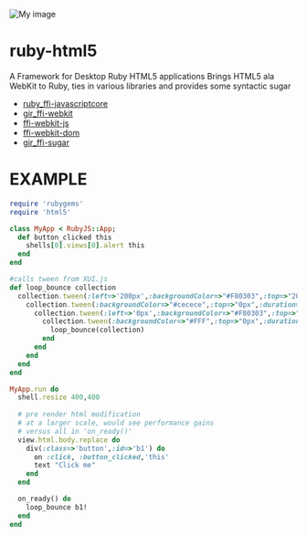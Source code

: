 ![My image](http://i1263.photobucket.com/albums/ii631/ppibburr/base_zpsa1065627.png)

ruby-html5
==========
A Framework for Desktop Ruby HTML5 applications
Brings HTML5  ala WebKit to Ruby, ties in various libraries and provides some syntactic sugar

*  [ruby_ffi-javascriptcore](https://github.com/ppibburr/ruby_ffi-javascriptcore)
*  [gir_ffi-webkit](https://github.com/ppibburr/gir_ffi-webkit)
*  [ffi-webkit-js](https://github.com/ppibburr/ffi-webkit-js)
*  [ffi-webkit-dom](https://github.com/ppibburr/ffi-webkit-dom)
*  [gir_ffi-sugar](https://github.com/ppibburr/GirFFISugar)

EXAMPLE
===
```ruby
require 'rubygems'
require 'html5'

class MyApp < RubyJS::App; 
  def button_clicked this
    shells[0].views[0].alert this
  end
end

#calls tween from XUI.js
def loop_bounce collection
  collection.tween(:left=>'200px',:backgroundColor=>"#F80303",:top=>"200px",:duration=>750) do
    collection.tween(:backgroundColor=>"#cecece",:top=>"0px",:duration=>750) do
      collection.tween(:left=>'0px',:backgroundColor=>"#F80303",:top=>"200px",:duration=>750) do
        collection.tween(:backgroundColor=>"#FFF",:top=>"0px",:duration=>750) do
          loop_bounce(collection)
        end
      end
    end
  end
end

MyApp.run do 
  shell.resize 400,400
  
  # pre render html modification
  # at a larger scale, would see performance gains
  # versus all in 'on_ready()'  
  view.html.body.replace do
    div(:class=>'button',:id=>'b1') do
      on :click, :button_clicked,'this'
      text "Click me"
    end
  end

  on_ready() do
    loop_bounce b1!
  end
end
```
